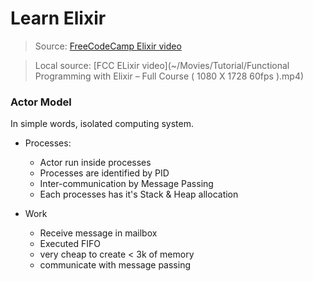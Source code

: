 # Learn Elixir

> Source: [FreeCodeCamp Elixir video](https://www.youtube.com/watch?v=IiIgm_yaoOA&t=225s)

> Local source: [FCC ELixir video](~/Movies/Tutorial/Functional Programming with Elixir – Full Course ( 1080 X 1728 60fps ).mp4)


### Actor Model
In simple words, isolated computing system. 

- Processes: 
   - Actor run inside processes
   - Processes are identified by PID
   - Inter-communication by Message Passing
   - Each processes has it's Stack & Heap allocation

- Work
   - Receive message in mailbox
   - Executed FIFO
   - very cheap to create < 3k of memory
   - communicate with message passing

